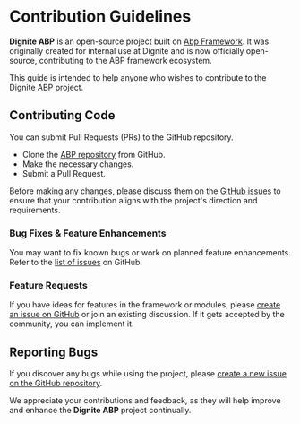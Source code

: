 # Contribution Guidelines

**Dignite ABP** is an open-source project built on [Abp Framework](https://github.com/abpframework). It was originally created for internal use at Dignite and is now officially open-source, contributing to the ABP framework ecosystem.

This guide is intended to help anyone who wishes to contribute to the Dignite ABP project.

## Contributing Code

You can submit Pull Requests (PRs) to the GitHub repository.

- Clone the [ABP repository](https://github.com/dignite-projects/dignite-abp) from GitHub.
- Make the necessary changes.
- Submit a Pull Request.

Before making any changes, please discuss them on the [GitHub issues](https://github.com/dignite-projects/dignite-abp/issues) to ensure that your contribution aligns with the project's direction and requirements.

### Bug Fixes & Feature Enhancements

You may want to fix known bugs or work on planned feature enhancements. Refer to the [list of issues](https://github.com/dignite-projects/dignite-abp/issues) on GitHub.

### Feature Requests

If you have ideas for features in the framework or modules, please [create an issue on GitHub](https://github.com/dignite-projects/dignite-abp/issues) or join an existing discussion. If it gets accepted by the community, you can implement it.

## Reporting Bugs

If you discover any bugs while using the project, please [create a new issue on the GitHub repository](https://github.com/dignite-projects/dignite-abp/issues/new).

We appreciate your contributions and feedback, as they will help improve and enhance the **Dignite ABP** project continually.
